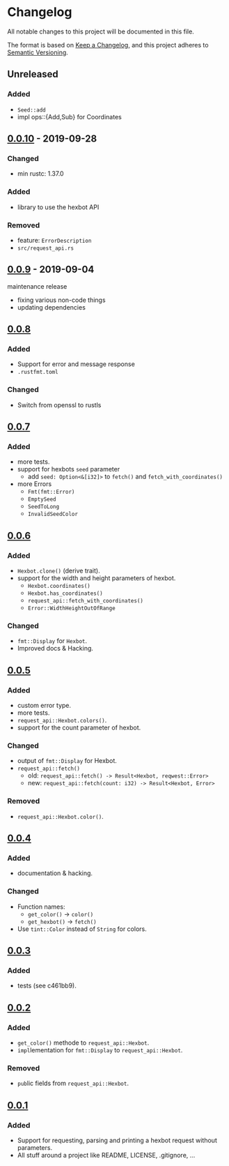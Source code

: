 # Changelog
All notable changes to this project will be documented in this file.

The format is based on [Keep a Changelog](https://keepachangelog.com/en/1.0.0/),
and this project adheres to [Semantic Versioning](https://semver.org/spec/v2.0.0.html).

## Unreleased
### Added
 * `Seed::add`
 * impl ops::{Add,Sub} for Coordinates

## [0.0.10] - 2019-09-28
### Changed
 * min rustc: 1.37.0

### Added
  * library to use the hexbot API

### Removed
  * feature: `ErrorDescription`
  * `src/request_api.rs`

## [0.0.9] - 2019-09-04
maintenance release
 * fixing various non-code things
 * updating dependencies

## [0.0.8]
### Added
 * Support for error and message response
 * `.rustfmt.toml`

### Changed
 * Switch from openssl to rustls

## [0.0.7]
### Added
 * more tests.
 * support for hexbots `seed` parameter
   * add `seed: Option<&[i32]>` to `fetch()` and `fetch_with_coordinates()`
 * more Errors
   * `Fmt(fmt::Error)`
   * `EmptySeed`
   * `SeedToLong`
   * `InvalidSeedColor`

## [0.0.6]
### Added
 * `Hexbot.clone()` (derive trait).
 * support for the width and height parameters of hexbot.
   * `Hexbot.coordinates()`
   * `Hexbot.has_coordinates()`
   * `request_api::fetch_with_coordinates()`
   * `Error::WidthHeightOutOfRange`

### Changed
 * `fmt::Display` for `Hexbot`.
 * Improved docs & Hacking.

## [0.0.5]
### Added
 * custom error type.
 * more tests.
 * `request_api::Hexbot.colors()`.
 * support for the count parameter of hexbot.

### Changed
 * output of `fmt::Display` for Hexbot.
 * `request_api::fetch()`
   * old: `request_api::fetch() -> Result<Hexbot, reqwest::Error>`
   * new: `request_api::fetch(count: i32) -> Result<Hexbot, Error>`

### Removed
 * `request_api::Hexbot.color()`.

## [0.0.4]
### Added
 * documentation & hacking.

### Changed
 * Function names:
   * `get_color()` -> `color()`
   * `get_hexbot()` -> `fetch()`
 * Use `tint::Color` instead of `String` for colors.

## [0.0.3]
### Added
 * tests (see c461bb9).

## [0.0.2]
### Added
 - `get_color()` methode to `request_api::Hexbot`.
 - `impl`lementation for `fmt::Display` to `request_api::Hexbot`.

### Removed
 - `pub`lic fields from `request_api::Hexbot`.

## [0.0.1]
### Added
 - Support for requesting, parsing and printing a hexbot request without parameters.
 - All stuff around a project like README, LICENSE, .gitignore, ...

[0.0.10]: https://github.com/rusty-snake/hexbot/tree/v0.0.10
[0.0.9]: https://github.com/rusty-snake/hexbot/tree/v0.0.9
[0.0.8]: https://github.com/rusty-snake/hexbot/tree/v0.0.8
[0.0.7]: https://github.com/rusty-snake/hexbot/tree/v0.0.7
[0.0.6]: https://github.com/rusty-snake/hexbot/tree/v0.0.6
[0.0.5]: https://github.com/rusty-snake/hexbot/tree/v0.0.5
[0.0.4]: https://github.com/rusty-snake/hexbot/tree/v0.0.4
[0.0.3]: https://github.com/rusty-snake/hexbot/tree/v0.0.3
[0.0.2]: https://github.com/rusty-snake/hexbot/tree/v0.0.2
[0.0.1]: https://github.com/rusty-snake/hexbot/tree/v0.0.1
